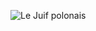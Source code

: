 ![Le Juif polonais](https://upload.wikimedia.org/wikipedia/commons/thumb/9/98/Lion%27s_mane_jellyfish_in_Gullmarn_fjord_at_S%C3%A4mstad_8_-_edited.jpg/300px-Lion%27s_mane_jellyfish_in_Gullmarn_fjord_at_S%C3%A4mstad_8_-_edited.jpg)